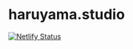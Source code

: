 # haruyama.studio

[![Netlify Status](https://api.netlify.com/api/v1/badges/86375282-225e-4c70-92ad-605d18dc1485/deploy-status)](https://app.netlify.com/sites/haruyama/deploys)
